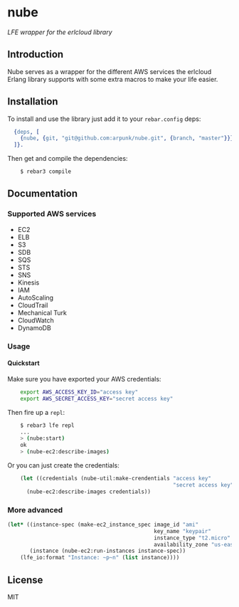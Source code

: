 # nube
*LFE wrapper for the erlcloud library*

## Introduction

Nube serves as a wrapper for the different AWS services the erlcloud
Erlang library supports with some extra macros to make your life
easier.

## Installation

To install and use the library just add it to your ``rebar.config``
deps:

```erlang
  {deps, [
    {nube, {git, "git@github.com:arpunk/nube.git", {branch, "master"}}}
  ]}.
```

Then get and compile the dependencies:

```bash
    $ rebar3 compile
```

## Documentation

### Supported AWS services
* EC2
* ELB
* S3
* SDB
* SQS
* STS
* SNS
* Kinesis
* IAM
* AutoScaling
* CloudTrail
* Mechanical Turk
* CloudWatch
* DynamoDB

### Usage

#### Quickstart

Make sure you have exported your AWS credentials:

```bash
    export AWS_ACCESS_KEY_ID="access key"
    export AWS_SECRET_ACCESS_KEY="secret access key"
```

Then fire up a `repl`:

```bash
    $ rebar3 lfe repl
    ...
    > (nube:start)
    ok
    > (nube-ec2:describe-images)
```

Or you can just create the credentials:

```lisp
    (let ((credentials (nube-util:make-crendentials "access key"
                                                    "secret access key")))
      (nube-ec2:describe-images credentials))
```

### More advanced

```lisp
(let* ((instance-spec (make-ec2_instance_spec image_id "ami"
                                              key_name "keypair"
                                              instance_type "t2.micro"
                                              availability_zone "us-east-1c"))
       (instance (nube-ec2:run-instances instance-spec))
    (lfe_io:format "Instance: ~p~n" (list instance))))
```

## License

MIT
